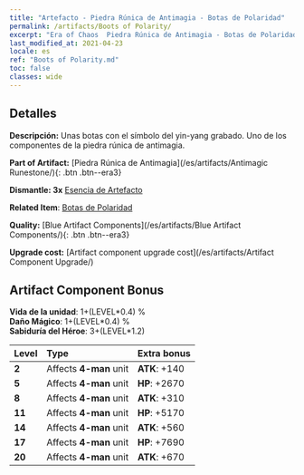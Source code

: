 ```yaml
---
title: "Artefacto - Piedra Rúnica de Antimagia - Botas de Polaridad"
permalink: /artifacts/Boots of Polarity/
excerpt: "Era of Chaos  Piedra Rúnica de Antimagia - Botas de Polaridad. Unas botas con el símbolo del yin-yang grabado. Uno de los componentes de la piedra rúnica de antimagia."
last_modified_at: 2021-04-23
locale: es
ref: "Boots of Polarity.md"
toc: false
classes: wide
---
```




## Detalles

 **Descripción:** Unas botas con el símbolo del yin-yang grabado. Uno de los componentes de la piedra rúnica de antimagia.

 **Part of Artifact:** [Piedra Rúnica de Antimagia](/es/artifacts/Antimagic Runestone/){: .btn .btn--era3}

 **Dismantle: 3x** [Esencia de Artefacto](/ItemsES/con_905/)

 **Related Item**: [Botas de Polaridad](/ItemsES/art_120/)

 **Quality:** [Blue Artifact Components](/es/artifacts/Blue Artifact Components/){: .btn .btn--era3}

 **Upgrade cost:** [Artifact component upgrade cost](/es/artifacts/Artifact Component Upgrade/)

## Artifact Component Bonus

  **Vida de la unidad**: 1+(LEVEL\*0.4) %<br/>**Daño Mágico**: 1+(LEVEL\*0.4) %<br/>**Sabiduría del Héroe**: 3+(LEVEL\*1.2)

  |  Level  | Type |    Extra bonus  | 
  |:--------|:-----|:----------------| 
  | **2** | Affects **4-man** unit | **ATK**: +140 | 
  | **5** | Affects **4-man** unit | **HP**: +2670 | 
  | **8** | Affects **4-man** unit | **ATK**: +310 | 
  | **11** | Affects **4-man** unit | **HP**: +5170 | 
  | **14** | Affects **4-man** unit | **ATK**: +560 | 
  | **17** | Affects **4-man** unit | **HP**: +7690 | 
  | **20** | Affects **4-man** unit | **ATK**: +670 | 
